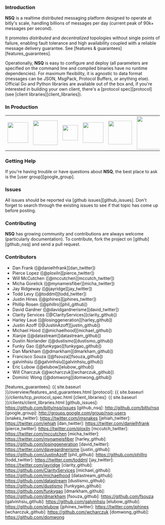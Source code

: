 ### Introduction

**NSQ** is a realtime distributed messaging platform designed to operate at bitly's scale, handling
billions of messages per day (current peak of 90k+ messages per second).

It promotes *distributed* and *decentralized* topologies without single points of failure,
enabling fault tolerance and high availability coupled with a reliable message delivery
guarantee.  See [features & guarantees][features_guarantees].

Operationally, **NSQ** is easy to configure and deploy (all parameters are specified on the command
line and compiled binaries have no runtime dependencies). For maximum flexibility, it is agnostic to
data format (messages can be JSON, MsgPack, Protocol Buffers, or anything else). Official Go and Python
libraries are available out of the box and, if you're interested in building your own client,
there's a [protocol spec][protocol] (see [client libraries][client_libraries]).

### In Production

<center><table class="production"><tr>
<td><a href="http://bitly.com"><img src="{{ site.baseurl }}/static/img/bitly_logo.png" width="67"/></a></td>
<td><a href="http://life360.com"><img src="{{ site.baseurl }}/static/img/life360_logo.png" width="80"/></a></td>
<td><a href="http://hailocab.com"><img src="{{ site.baseurl }}/static/img/hailo_logo.png" width="50"/></a></td>
<td><a href="http://path.com"><img src="{{ site.baseurl }}/static/img/path_logo.png" width="67"/></a></td>
<td><a href="http://trendrr.com"><img src="{{ site.baseurl }}/static/img/trendrr_logo.png" width="77"/></a></td>
<td><a href="http://simplereach.com"><img src="{{ site.baseurl }}/static/img/simplereach_logo.png" width="108"/></a></td>
<td><a href="http://energyhub.com"><img src="{{ site.baseurl }}/static/img/energyhub_logo.png" width="80"/></a></td>
</tr></table></center>

### Getting Help

If you're having trouble or have questions about **NSQ**, the best place to ask is the [user
group][google_group].

### Issues

All issues should be reported via [github issues][github_issues]. Don't forget to search through the
existing issues to see if that topic has come up before posting.

### Contributing

**NSQ** has growing community and contributions are always welcome (particularly documentation). To
contribute, fork the project on [github][github_nsq] and send a pull request.

### Contributors

 * Dan Frank ([@danielhfrank][dan_twitter])
 * Pierce Lopez ([@ploxiln][pierce_twitter])
 * Will McCutchen ([@mccutchen][mccutch_twitter])
 * Micha Gorelick ([@mynameisfiber][micha_twitter])
 * Jay Ridgeway ([@jayridge][jay_twitter])
 * Todd Levy ([@toddml][todd_twitter])
 * Justin Hines ([@jphines][jphines_twitter])
 * Phillip Rosen ([@phillro][phil_github])
 * David Gardner ([@davidgardnerisme][david_twitter])
 * Clarity Services ([@ClarityServices][clarity_github])
 * Harley Laue ([@losinggeneration][harley_github])
 * Justin Azoff ([@JustinAzoff][justin_github])
 * Michael Hood ([@michaelhood][michael_github])
 * Xianjie ([@datastream][datastream_github])
 * Dustin Norlander ([@dustismo][dustismo_github])
 * Funky Gao ([@funkygao][funkygao_github])
 * Dan Markham ([@dmarkham][dmarkham_github])
 * Francisco Souza ([@fsouza][fsouza_github])
 * galvinhsiu ([@galvinhsiu][galvinhsiu_github])
 * Eric Lubow ([@elubow][elubow_github])
 * Will Charczuk ([@wcharczuk][wcharczuk_github])
 * Dominic Wong ([@domwong][domwong_github])

[features_guarantees]: {{ site.baseurl }}/overview/features_and_guarantees.html
[protocol]: {{ site.baseurl }}/clients/tcp_protocol_spec.html
[client_libraries]: {{ site.baseurl }}/clients/client_libraries.html
[github_issues]: https://github.com/bitly/nsq/issues
[github_nsq]: http://github.com/bitly/nsq
[google_group]: http://groups.google.com/group/nsq-users
[snakes_twitter]: https://twitter.com/imsnakes
[jehiah_twitter]: https://twitter.com/jehiah
[dan_twitter]: https://twitter.com/danielhfrank
[pierce_twitter]: https://twitter.com/ploxiln
[mccutch_twitter]: https://twitter.com/mccutchen
[micha_twitter]: https://twitter.com/mynameisfiber
[harley_github]: https://github.com/losinggeneration
[david_twitter]: https://twitter.com/davegardnerisme
[justin_github]: https://github.com/JustinAzoff
[phil_github]: https://github.com/phillro
[todd_twitter]: https://twitter.com/toddml
[jay_twitter]: https://twitter.com/jayridge
[clarity_github]: https://github.com/ClarityServices
[michael_github]: https://github.com/michaelhood
[datastream_github]: https://github.com/datastream
[dustismo_github]: https://github.com/dustismo
[funkygao_github]: https://github.com/funkygao
[dmarkham_github]: https://github.com/dmarkham
[fsouza_github]: https://github.com/fsouza
[galvinhsiu_github]: https://github.com/galvinhsiu
[elubow_github]: https://github.com/elubow
[jphines_twitter]: https://twitter.com/jphines
[wcharczuk_github]: https://github.com/wcharczuk
[domwong_github]: https://github.com/domwong
